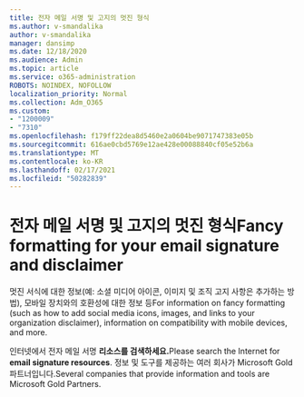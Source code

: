 ```yaml
---
title: 전자 메일 서명 및 고지의 멋진 형식
ms.author: v-smandalika
author: v-smandalika
manager: dansimp
ms.date: 12/18/2020
ms.audience: Admin
ms.topic: article
ms.service: o365-administration
ROBOTS: NOINDEX, NOFOLLOW
localization_priority: Normal
ms.collection: Adm_O365
ms.custom:
- "1200009"
- "7310"
ms.openlocfilehash: f179ff22dea8d5460e2a0604be9071747383e05b
ms.sourcegitcommit: 616ae0cbd5769e12ae428e00088840cf05e52b6a
ms.translationtype: MT
ms.contentlocale: ko-KR
ms.lasthandoff: 02/17/2021
ms.locfileid: "50282839"
---
```

# <a name="fancy-formatting-for-your-email-signature-and-disclaimer"></a><span data-ttu-id="82d66-102">전자 메일 서명 및 고지의 멋진 형식</span><span class="sxs-lookup"><span data-stu-id="82d66-102">Fancy formatting for your email signature and disclaimer</span></span>
<span data-ttu-id="82d66-103">멋진 서식에 대한 정보(예: 소셜 미디어 아이콘, 이미지 및 조직 고지 사항은 추가하는 방법), 모바일 장치와의 호환성에 대한 정보 등</span><span class="sxs-lookup"><span data-stu-id="82d66-103">For information on fancy formatting (such as how to add social media icons, images, and links to your organization disclaimer), information on compatibility with mobile devices, and more.</span></span>

<span data-ttu-id="82d66-104">인터넷에서 전자 메일 서명 **리소스를 검색하세요.**</span><span class="sxs-lookup"><span data-stu-id="82d66-104">Please search the Internet for **email signature resources**.</span></span> <span data-ttu-id="82d66-105">정보 및 도구를 제공하는 여러 회사가 Microsoft Gold 파트너입니다.</span><span class="sxs-lookup"><span data-stu-id="82d66-105">Several companies that provide information and tools are Microsoft Gold Partners.</span></span>
